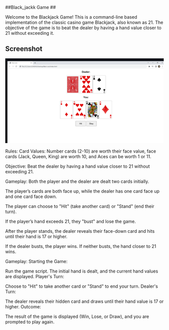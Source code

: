 ##Black_jackk Game ##

Welcome to the Blackjack Game! This is a command-line based implementation of the classic casino game Blackjack, also known as 21. The objective of the game is to beat the dealer by having a hand value closer to 21 without exceeding it.


## Screenshot
![alt text](<Screenshot 2024-05-21 165650.png>)

Rules:
Card Values: Number cards (2-10) are worth their face value, face cards (Jack, Queen, King) are worth 10, and Aces can be worth 1 or 11.

Objective: Beat the dealer by having a hand value closer to 21 without exceeding 21.

Gameplay:
Both the player and the dealer are dealt two cards initially.

The player’s cards are both face up, while the dealer has one card face up and one card face down.

The player can choose to "Hit" (take another card) or "Stand" (end their turn).

If the player’s hand exceeds 21, they "bust" and lose the game.

After the player stands, the dealer reveals their face-down card and hits until their hand is 17 or higher.

If the dealer busts, the player wins. If neither busts, the hand closer to 21 wins.


Gameplay:
Starting the Game:

Run the game script.
The initial hand is dealt, and the current hand values are displayed.
Player's Turn:

Choose to "Hit" to take another card or "Stand" to end your turn.
Dealer's Turn:

The dealer reveals their hidden card and draws until their hand value is 17 or higher.
Outcome:

The result of the game is displayed (Win, Lose, or Draw), and you are prompted to play again.
